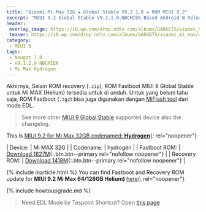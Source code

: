 ```yaml
---
title: "Xiaomi Mi Max 32G ★ Global Stable V9.2.1.0 ★ ROM MIUI 9.2"
excerpt: "MIUI 9.2 Global Stable V9.2.1.0.NBCMIEK Based Android N Released for Xiaomi Mi Max 32GB (hydrogen)! Based on Androi 7.0"
header:
 overlay_image: https://i0.wp.com/drop.ndtv.com/albums/GADGETS/xiaomi_mi_max/xiaomi_mi_max_port_ndtv.jpg?resize=800,400
 teaser: https://i0.wp.com/drop.ndtv.com/albums/GADGETS/xiaomi_mi_max/xiaomi_mi_max_port_ndtv.jpg?resize=300,150
category:
 - MIUI 9
tags:
 - Nougat 7.0
 - V9.1.2.0 NBCMIEK
 - Mi Max Hydrogen
---
```


Akhirnya, Selain ROM recovery (`.zip`), ROM Fastboot MIUI 9 Global Stable untuk Mi MAX (Helium) tersedia untuk di unduh. Untuk yang belum tahu saja, ROM Fastboot (`.tgz`) bisa juga digunakan dengan [MiFlash tool](https://miflashtool.knoacc.org/) dari mode EDL.

> See more other [MIUI 9 Global Stable](https://mi.knoacc.org/update-rom-miui-92-global-stable-full-changelog) supported device also the changelog.

This is [MIUI 9.2 for Mi Max 32GB codenamed: **Hydrogen**](https://mi.knoacc.org/global-stable-miui-92-mi-max-hydrogen-fastboot-recovery){: rel="noopener"}

| Device: | Mi MAX 32G |
| Codename: | hydrogen |
| Fastboot ROM: | [Download 1627M](/bigota?type=hydrogen_global_images&ver=V9.2.1.0.NBCMIEK&size=1627M&name=20171219.0000.00_7.0_global_13c49bb1fb.tgz){:.btn.btn--primary rel="nofollow noopener"} |
| Recovery ROM: | [Download 1418M](/bigota?type=miui_MIMAXGlobal&ver=V9.2.1.0.NBCMIEK&size=1418M&name=9b0680b676_7.0.zip){:.btn.btn--primary rel="nofollow noopener"} |

{% include inarticle.html %}
You can find Fastboot and Recovery ROM update for **MIUI 9.2 Mi Max 64/128GB Helium)** [here](https://mi.knoacc.org/global-stable-miui-92-mi-max-helium-fastboot-recovery){: rel="noopener"}

{% include howtoupgrade.md %}

> Need EDL Mode by Tespoint Shortcut? Open [this page](/testpoint)
